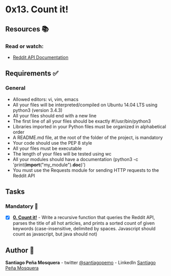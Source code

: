 # 0x13. Count it!
## Resources :books:
### Read or watch:

* [Reddit API Documentation]()
## Requirements :white_check_mark:
### General
* Allowed editors: vi, vim, emacs
* All your files will be interpreted/compiled on Ubuntu 14.04 LTS using python3 (version 3.4.3)
* All your files should end with a new line
* The first line of all your files should be exactly #!/usr/bin/python3
* Libraries imported in your Python files must be organized in alphabetical order
* A README.md file, at the root of the folder of the project, is mandatory
* Your code should use the PEP 8 style
* All your files must be executable
* The length of your files will be tested using wc
* All your modules should have a documentation (python3 -c 'print(__import__("my_module").__doc__)')
* You must use the Requests module for sending HTTP requests to the Reddit API
## Tasks
### Mandatory :page_with_curl:
- [x] **[0. Count it!](./0-count.py)** - Write a recursive function that queries the Reddit API, parses the title of all hot articles, and prints a sorted count of given keywords (case-insensitive, delimited by spaces. Javascript should count as javascript, but java should not)
## Author :pencil:
**Santiago Peña Mosquera** - twitter [@santiagopemo](https://twitter.com/santiagopemo) - LinkedIn [Santiago Peña Mosquera](https://www.linkedin.com/in/santiago-pe%C3%B1a-mosquera-abaa20196/)
